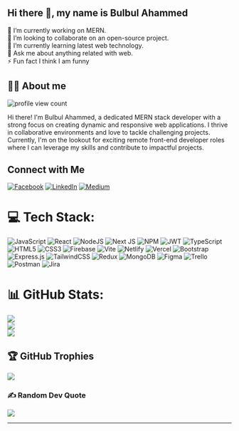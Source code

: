 ## Hi there 👋, my name is Bulbul Ahammed
🔭 I’m currently working on MERN.<br>👯 I’m looking to collaborate on an open-source project.<br>🌱 I’m currently learning latest web technology.<br>💬 Ask me about anything related with web.<br>⚡ Fun fact I think I am funny<br>


## 🙋‍♂️ About me

![profile view count](https://komarev.com/ghpvc/?username=bulbulahammed)

Hi there! I'm Bulbul Ahammed, a dedicated MERN stack developer with a strong focus on creating dynamic and responsive web applications. I thrive in collaborative environments and love to tackle challenging projects. Currently, I'm on the lookout for exciting remote front-end developer roles where I can leverage my skills and contribute to impactful projects.

## Connect with Me
[![Facebook](https://img.shields.io/badge/Facebook-%231877F2.svg?logo=Facebook&logoColor=white)](https://www.facebook.com/bulbul1ahammed/) [![LinkedIn](https://img.shields.io/badge/LinkedIn-%230077B5.svg?logo=linkedin&logoColor=white)](https://www.linkedin.com/in/bulbul-ahammed/) [![Medium](https://img.shields.io/badge/Medium-%23000000.svg?logo=Medium&logoColor=white)](https://medium.com/@mdbulbulahammed-82433) 



# 💻 Tech Stack:
![JavaScript](https://img.shields.io/badge/javascript-%23323330.svg?style=for-the-badge&logo=javascript&logoColor=%23F7DF1E) ![React](https://img.shields.io/badge/react-%2320232a.svg?style=for-the-badge&logo=react&logoColor=%2361DAFB) ![NodeJS](https://img.shields.io/badge/node.js-6DA55F?style=for-the-badge&logo=node.js&logoColor=white) ![Next JS](https://img.shields.io/badge/Next-black?style=for-the-badge&logo=next.js&logoColor=white) ![NPM](https://img.shields.io/badge/NPM-%23CB3837.svg?style=for-the-badge&logo=npm&logoColor=white) ![JWT](https://img.shields.io/badge/JWT-black?style=for-the-badge&logo=JSON%20web%20tokens) ![TypeScript](https://img.shields.io/badge/typescript-%23007ACC.svg?style=for-the-badge&logo=typescript&logoColor=white) ![HTML5](https://img.shields.io/badge/html5-%23E34F26.svg?style=for-the-badge&logo=html5&logoColor=white) ![CSS3](https://img.shields.io/badge/css3-%231572B6.svg?style=for-the-badge&logo=css3&logoColor=white)   ![Firebase](https://img.shields.io/badge/firebase-%23039BE5.svg?style=for-the-badge&logo=firebase) ![Vite](https://img.shields.io/badge/vite-%23646CFF.svg?style=for-the-badge&logo=vite&logoColor=white) ![Netlify](https://img.shields.io/badge/netlify-%23000000.svg?style=for-the-badge&logo=netlify&logoColor=#00C7B7) ![Vercel](https://img.shields.io/badge/vercel-%23000000.svg?style=for-the-badge&logo=vercel&logoColor=white) ![Bootstrap](https://img.shields.io/badge/bootstrap-%23563D7C.svg?style=for-the-badge&logo=bootstrap&logoColor=white) ![Express.js](https://img.shields.io/badge/express.js-%23404d59.svg?style=for-the-badge&logo=express&logoColor=%2361DAFB) ![TailwindCSS](https://img.shields.io/badge/tailwindcss-%2338B2AC.svg?style=for-the-badge&logo=tailwind-css&logoColor=white)   ![Redux](https://img.shields.io/badge/redux-%23593d88.svg?style=for-the-badge&logo=redux&logoColor=white)   ![MongoDB](https://img.shields.io/badge/MongoDB-%234ea94b.svg?style=for-the-badge&logo=mongodb&logoColor=white) ![Figma](https://img.shields.io/badge/figma-%23F24E1E.svg?style=for-the-badge&logo=figma&logoColor=white) ![Trello](https://img.shields.io/badge/Trello-%23026AA7.svg?style=for-the-badge&logo=Trello&logoColor=white) ![Postman](https://img.shields.io/badge/Postman-FF6C37?style=for-the-badge&logo=postman&logoColor=white) ![Jira](https://img.shields.io/badge/jira-%230A0FFF.svg?style=for-the-badge&logo=jira&logoColor=white)
# 📊 GitHub Stats:
![](https://github-readme-stats.vercel.app/api?username=bulbulahammed&theme=radical&hide_border=false&include_all_commits=true&count_private=true)<br/>
![](https://github-readme-streak-stats.herokuapp.com/?user=bulbulahammed&theme=radical&hide_border=false)<br/>
![](https://github-readme-stats.vercel.app/api/top-langs/?username=bulbulahammed&theme=radical&hide_border=false&include_all_commits=true&count_private=true&layout=compact)

## 🏆 GitHub Trophies
![](https://github-profile-trophy.vercel.app/?username=bulbulahammed&theme=juicyfresh&no-frame=false&no-bg=false&margin-w=4)

### ✍️ Random Dev Quote
![](https://quotes-github-readme.vercel.app/api?type=horizontal&theme=radical)


---

